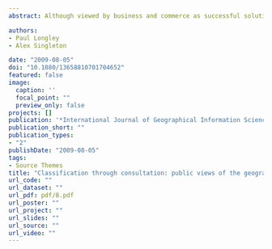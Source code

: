 ```yaml
---
abstract: Although viewed by business and commerce as successful solutions, geodemographic profiling of neighbourhoods has attracted wide-ranging criticism in the academic literature. This paper addresses some specific concerns that arise because the derivation of classifications is rarely transparent and open to scrutiny or challenge. The substantive focus of the research reported in this paper is a nationwide geodemographic classification of how people engage with new information and communication technologies (ICTs). In response to the critique of geodemographics as a ‘black box’ technology, we describe how the classification was opened up to public scrutiny and how we conducted a major consultation exercise into the reliability of its results. We assess the message of the 50,000+ searches and 3952 responses collected during the consultation exercise, in terms of possible systematic errors in the shape and detail of the classification. Unusually for Internet-based surveys, we also investigate the likely reliability of the response information received and identify ways in which the outcome of consultation might be used to improve the classification. We believe that this is the first-ever large-scale consultation survey of the validity and remit of a geodemographic classification and that it may have wider implications for the creation of geodemographic classifications.

authors:
- Paul Longley
- Alex Singleton

date: "2009-08-05"
doi: "10.1080/13658810701704652"
featured: false
image:
  caption: ''
  focal_point: ""
  preview_only: false
projects: []
publication: '*International Journal of Geographical Information Science*'
publication_short: ""
publication_types:
- "2"
publishDate: "2009-08-05"
tags:
- Source Themes
title: "Classification through consultation: public views of the geography of the e-Society"
url_code: ""
url_dataset: ""
url_pdf: pdf/8.pdf
url_poster: ""
url_project: ""
url_slides: ""
url_source: ""
url_video: ""
---
```


